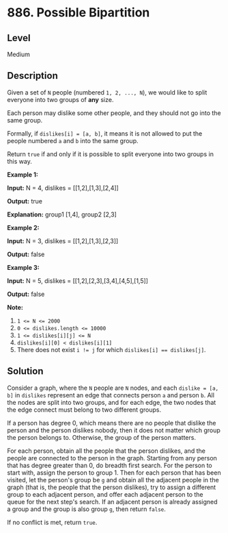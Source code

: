 # 886. Possible Bipartition
## Level
Medium

## Description
Given a set of `N` people (numbered `1, 2, ..., N`), we would like to split everyone into two groups of **any** size.

Each person may dislike some other people, and they should not go into the same group. 

Formally, if `dislikes[i] = [a, b]`, it means it is not allowed to put the people numbered `a` and `b` into the same group.

Return `true` if and only if it is possible to split everyone into two groups in this way.

**Example 1:**

**Input:** N = 4, dislikes = [[1,2],[1,3],[2,4]]

**Output:** true

**Explanation:** group1 [1,4], group2 [2,3]

**Example 2:**

**Input:** N = 3, dislikes = [[1,2],[1,3],[2,3]]

**Output:** false

**Example 3:**

**Input:** N = 5, dislikes = [[1,2],[2,3],[3,4],[4,5],[1,5]]

**Output:** false

**Note:**

1. `1 <= N <= 2000`
2. `0 <= dislikes.length <= 10000`
3. `1 <= dislikes[i][j] <= N`
4. `dislikes[i][0] < dislikes[i][1]`
5. There does not exist `i != j` for which `dislikes[i] == dislikes[j]`.

## Solution
Consider a graph, where the `N` people are `N` nodes, and each `dislike = [a, b]` in `dislikes` represent an edge that connects person `a` and person `b`. All the nodes are split into two groups, and for each edge, the two nodes that the edge connect must belong to two different groups.

If a person has degree 0, which means there are no people that dislike the person and the person dislikes nobody, then it does not matter which group the person belongs to. Otherwise, the group of the person matters.

For each person, obtain all the people that the person dislikes, and the people are connected to the person in the graph. Starting from any person that has degree greater than 0, do breadth first search. For the person to start with, assign the person to group 1. Then for each person that has been visited, let the person's group be `g` and obtain all the adjacent people in the graph (that is, the people that the person dislikes), try to assign a different group to each adjacent person, and offer each adjacent person to the queue for the next step's search. If an adjacent person is already assigned a group and the group is also group `g`, then return `false`.

If no conflict is met, return `true`.
